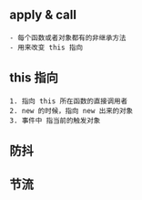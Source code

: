 ## apply & call
	- 每个函数或者对象都有的非继承方法
	- 用来改变 this 指向
## this 指向
	1. 指向 this 所在函数的直接调用者
	2. new 的时候，指向 new 出来的对象
	3. 事件中 指当前的触发对象
## 防抖

## 节流